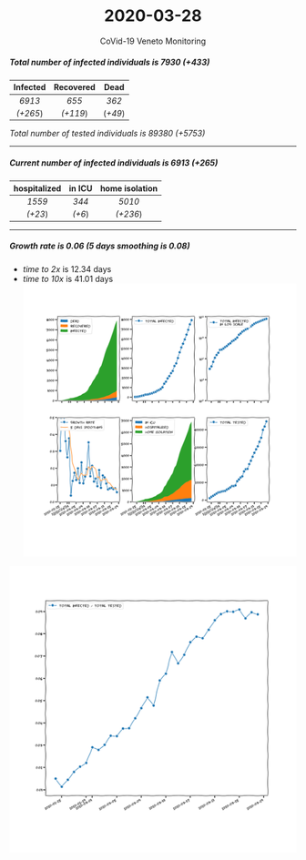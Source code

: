 <div align='center'>

# 2020-03-28
CoVid-19 Veneto Monitoring
</div>

##### Total number of infected individuals is 7930 (+433)
Infected | Recovered | Dead
:---: | :---: | :---:
*6913* | *655* | *362*
*(+265*) | *(+119*) | (*+49*)

*Total number of tested individuals is 89380 (+5753)*
***
##### Current number of infected individuals is 6913 (+265)
hospitalized | in ICU | home isolation
:---: | :---: | :---:
*1559* |*344* |*5010*
*(+23*) |*(+6*) |*(+236*)
***
##### Growth rate is 0.06 (5 days smoothing is 0.08)
- *time to 2x* is 12.34 days
- *time to 10x* is 41.01 days
![stats][stats]

![infected_normalized][infected_normalized]

[stats]: stats_Veneto.png
[infected_normalized]: infected_normalized_Veneto.png
